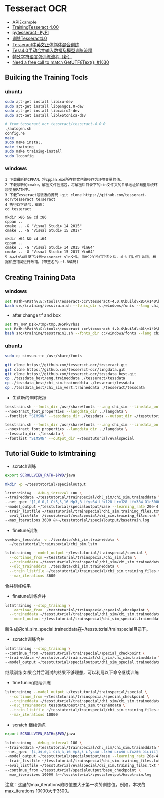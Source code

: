 # Tesseract OCR

* [APIExample](https://github.com/tesseract-ocr/tesseract/wiki/APIExample)
* [TrainingTesseract 4.00](https://github.com/tesseract-ocr/tesseract/wiki/TrainingTesseract-4.00)
* [pytesseract · PyPI](https://pypi.org/project/pytesseract/)
* [训练Tesseract4.0](https://ivanzz1001.github.io/records/post/ocr/2017/09/18/tesseract-training)
* [Tesseract中英文正体斜体混合训练](https://www.jianshu.com/p/b219ea55f130)
* [Tess4.0手动合并输入数据及模型训练流程](https://www.jianshu.com/p/28aabd574d3a)
* [特殊字符语言包训练流程（新）](https://www.jianshu.com/p/7a2c40dd6560)
* [Need a free call to match GetUTF8Text(); #1030](https://github.com/tesseract-ocr/tesseract/issues/1030)

## Building the Training Tools
### ubuntu
```bash
sudo apt-get install libicu-dev
sudo apt-get install libpango1.0-dev
sudo apt-get install libcairo2-dev
sudo apt-get install libleptonica-dev
```
```bash
# from tesseract-ocr_tesseract/tesseract-4.0.0
./autogen.sh
configure
make
sudo make install
make training
sudo make training-install
sudo ldconfig
```

### windows
```
1 下载最新的CPPAN，将cppan.exe所在的文件路径作为环境变量的值。
2 下载最新的cmake，解压文件压缩包，将解压后目录下的bin文件夹的目录地址加载至系统环境变量PATH中。
3 下载Tesseract最新版的源码：git clone https://github.com/tesseract-ocr/tesseract tesseract
4 执行以下命令，编译：
cd tesseract

mkdir x86 && cd x86
cppan ..
cmake .. -G "Visual Studio 14 2015"
cmake .. -G "Visual Studio 15 2017"

mkdir x64 && cd x64
cppan ..
cmake .. -G "Visual Studio 14 2015 Win64"
cmake .. -G "Visual Studio 15 2017 Win64"
5 在win64目录下找到tesseract.sln文件，用VS2015打开该文件，点击【生成】按钮，根据相应错误进行改错。(带签名的utf-8编码)
```

## Creating Training Data
### windows
```bash
set Path=%Path%;E:\tools\tesseract-ocr\tesseract-4.0.0\build\x86\v140\bin
bash src/training/tesstrain.sh --fonts_dir c:/windows/fonts --lang chi_sim --linedata_only --noextract_font_properties --langdata_dir ../langdata-master_20180410_106c9b3 --tessdata_dir ./tessdata --fontlist "SIMSUN" --output_dir ./tesstutorial/trainspecial
```
* after change tif and box 
```bash
set MY_TMP_DIR=/tmp/tmp.Uo5PkVYhss
set Path=%Path%;E:\tools\tesseract-ocr\tesseract-4.0.0\build\x86\v140\bin
bash src/training/tesstrain1.sh --fonts_dir c:/windows/fonts --lang chi_sim --linedata_only --noextract_font_properties --langdata_dir ../langdata-master_20180410_106c9b3 --tessdata_dir ./tessdata --fontlist "SIMSUN" --output_dir ./tesstutorial/trainspecial
```
### ubuntu
```bash
sudo cp simsun.ttc /usr/share/fonts
```
```bash
git clone https://github.com/tesseract-ocr/tesseract.git
git clone https://github.com/tesseract-ocr/langdata.git
git clone https://github.com/tesseract-ocr/tessdata_best.git
cp ./tessdata_best/eng.traineddata ./tesseract/tessdata
cp ./tessdata_best/chi_sim.traineddata ./tesseract/tessdata
cp ./tessdata_best/chi_sim_vert.traineddata ./tesseract/tessdata
```
* 生成新的训练数据
```bash
tesstrain.sh --fonts_dir /usr/share/fonts --lang chi_sim --linedata_only \
--noextract_font_properties --langdata_dir ../langdata \
--fontlist "SIMSUN" --tessdata_dir ./tessdata --output_dir ~/tesstutorial/trainspecial

tesstrain.sh --fonts_dir /usr/share/fonts --lang chi_sim --linedata_only \
--noextract_font_properties --langdata_dir ../langdata \
--tessdata_dir ./tessdata \
--fontlist "SIMSUN" --output_dir ~/tesstutorial/evalspecial
```

## Tutorial Guide to lstmtraining
* scratch训练
```bash
export SCROLLVIEW_PATH=$PWD/java

mkdir -p ~/tesstutorial/specialoutput

lstmtraining --debug_interval 100 \
--traineddata ~/tesstutorial/trainspecial/chi_sim/chi_sim.traineddata \
--net_spec '[1,0,0,1 Ct5,5,16 Mp3,3 Lfys64 Lfx128 Lrx128 Lfx384 O1c5000]' \
--model_output ~/tesstutorial/specialoutput/base --learning_rate 20e-4 \
--train_listfile ~/tesstutorial/trainspecial/chi_sim.training_files.txt \
--eval_listfile ~/tesstutorial/evalspecial/chi_sim.training_files.txt \
--max_iterations 3600 &>~/tesstutorial/specialoutput/basetrain.log
```
* finetune训练
```bash
combine_tessdata -e ./tessdata/chi_sim.traineddata \
  ~/tesstutorial/trainspecial/chi_sim.lstm

lstmtraining --model_output ~/tesstutorial/trainspecial/special \
  --continue_from ~/tesstutorial/trainspecial/chi_sim.lstm \
  --traineddata ~/tesstutorial/trainspecial/chi_sim/chi_sim.traineddata \
  --old_traineddata ./tessdata/chi_sim.traineddata \
  --train_listfile ~/tesstutorial/trainspecial/chi_sim.training_files.txt \
  --max_iterations 3600
```
合并训练结果
* finetune训练合并
```bash
lstmtraining --stop_training \
  --continue_from ~/tesstutorial/trainspecial/special_checkpoint \
  --traineddata ~/tesstutorial/trainspecial/chi_sim/chi_sim.traineddata \
  --model_output ~/tesstutorial/trainspecial/chi_sim_special.traineddata
```
新生成的chi_sim_special.traineddata在~/tesstutorial/trainspecial目录下。

* scratch训练合并
```bash
lstmtraining --stop_training \
--continue_from ~/tesstutorial/trainspecial/special_checkpoint \
--traineddata ~/tesstutorial/trainspecial/chi_sim/chi_sim.traineddata \
--model_output ~/tesstutorial/specialoutput/chi_sim_special.traineddata
```
继续训练
如果合并后测试的结果不够理想，可以利用以下命令继续训练

* fine tuning继续训练
```bash
lstmtraining --model_output ~/tesstutorial/trainspecial/special \
  --continue_from ~/tesstutorial/trainspecial/special_checkpoint \
  --traineddata ~/tesstutorial/trainspecial/chi_sim/chi_sim.traineddata \
  --old_traineddata tessdata/best/chi_sim.traineddata \
  --train_listfile ~/tesstutorial/trainspecial/chi_sim.training_files.txt \
  --max_iterations 10000
```
* scratch 继续训练
```bash
export SCROLLVIEW_PATH=$PWD/java

lstmtraining --debug_interval 100 \
--traineddata ~/tesstutorial/trainspecial/chi_sim/chi_sim.traineddata \
--net_spec '[1,36,0,1 Ct3,3,16 Mp3,3 Lfys48 Lfx96 Lrx96 Lfx256 O1c111]' \
--model_output ~/tesstutorial/specialoutput/base --learning_rate 20e-4 \
--train_listfile ~/tesstutorial/trainspecial/chi_sim.training_files.txt \
--eval_listfile ~/tesstutorial/evalspecial/chi_sim.training_files.txt \
--continue_from ~/tesstutorial/specialoutput/base_checkpoint \
--max_iterations 10000 &>~/tesstutorial/specialoutput/basetrain.log
```
注意：这里的max_iterations的取值要大于第一次的训练值。例如，本次的max_iterations 10000大于3600。


